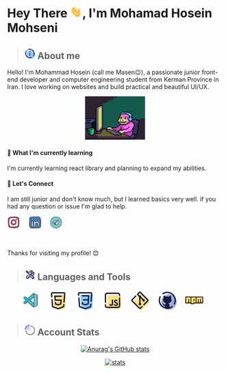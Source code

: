 # Hey There <img src="./gif/shaking-hand.gif" width="28px" alt="shaking hand imogi">, I'm Mohamad Hosein Mohseni

> ## <img src="./icon/icons8-info-96.png" width="26px" alt="info icon"> About me

Hello! I'm Mohammad Hosein (call me Masen😉), a passionate junior front-end developer and computer engineering student from Kerman Province in Iran. I love working on websites and build practical and beautiful UI/UX.

<p align="center">
<img src="./gif/giphy.webp" width="140px" alt="coding monkey gif">
</p>

#### 🌱 What I'm currently learning

I'm currently learning react library and planning to expand my abilities.

#### 📱 Let's Connect

I am still junior and don't know much, but I learned basics very well. if you had any question or issue I'm glad to help.

<p align="left">
    <a href="https://www.instagram.com/dev_masen/"><img src="./icon/instagram.svg" width="30px" alt="instagram logo"></a> &nbsp;&nbsp;&nbsp;
    <a href="https://www.linkedin.com/in/m-hossein-mohseni-794a062bb"><img src="./icon/linked-in.svg" width="30px" alt="linked-in logo"></a> &nbsp;&nbsp;&nbsp;
    <a href="https://t.me/Ma3eN_M"><img src="./icon/telegram.svg" width="30px" alt="telegram logo"></a> &nbsp;&nbsp;&nbsp;
</p>

</br>

Thanks for visiting my profile! 😊

> ## <img src="./icon/icons8-tools-96.png" width="26px" alt="tools icon"> Languages and Tools

<p align="center">
    <a href="https://code.visualstudio.com/"><img src="./icon/icons8-visual-studio-code-2019-100.png" width="48px" alt="vscode logo"></a> &nbsp;&nbsp;
    <a href="https://www.w3schools.com/html/"><img src="./icon/icons8-html-5-96.png" width="48px" alt="html logo"></a> &nbsp;&nbsp;
    <a href="https://www.w3schools.com/css/"><img src="./icon/icons8-css3-96.png" width="48px" alt="css logo"></a> &nbsp;&nbsp;
    <a href="https://javascript.info/"><img src="./icon/icons8-javascript-96.png" width="48px" alt="javascript logo"></a> &nbsp;&nbsp;
    <a href="https://git-scm.com/"><img src="./icon/icons8-git-96.png" width="48px" alt="git logo"></a> &nbsp;&nbsp;
    <a href="https://github.com/"><img src="./icon/icons8-github-96.png" width="48px" alt="github logo"></a> &nbsp;&nbsp;
    <a href="https://www.npmjs.com/"><img src="./icon/npm-logo.png" width="48px" alt="npm logo"></a> &nbsp;&nbsp;
</p>

<!-- ## 📖 Currently Learning ... -->

> ## <img src="./icon/icons8-stats-64.png" width="26px" alt="stat icon"> Account Stats

<p align="center">
<a href="https://github.com/DevMasen">
<img src="https://github-readme-stats.vercel.app/api?username=DevMasen&hide=stars&show_icons=true&theme=dark" alt="Anurag's GitHub stats">
</a>
</p>
<p align="center">
<a href="https://github.com/DevMasen">
<img src="https://github-readme-stats.vercel.app/api/top-langs/?username=DevMasen&layout=pie&theme=dark" alt="stats">
</a>
</p>
